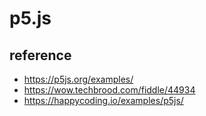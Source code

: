 # p5.js

## reference

- https://p5js.org/examples/
- https://wow.techbrood.com/fiddle/44934
- https://happycoding.io/examples/p5js/